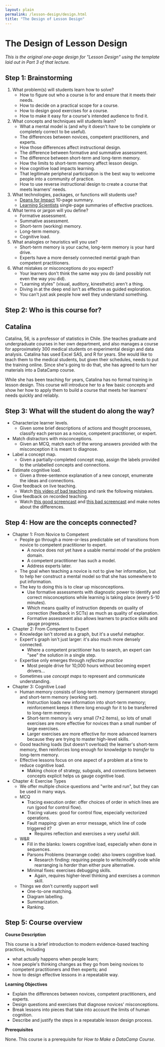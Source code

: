 ```yaml
---
layout: plain
permalink: /lesson-design/design.html
title: "The Design of Lesson Design"
---
```


# The Design of Lesson Design

*This is the original one-page design for "Lesson Design"
using the template laid out in Part 3 of that lecture.*

<!-- -------------------------------------------------------------------------------- -->

## Step 1: Brainstorming

1. What problem(s) will students learn how to solve?
   - How to figure out who a course is for and ensure that it meets their needs.
   - How to decide on a practical scope for a course.
   - How to design good exercises for a course.
   - How to make it easy for a course's intended audience to find it.
2. What concepts and techniques will students learn?
   - What a mental model is (and why it doesn't have to be complete or completely correct to be useful).
   - The differences between novices, competent practitioners, and experts.
   - How those differences affect instructional design.
   - The difference between formative and summative assessment.
   - The difference between short-term and long-term memory.
   - How the limits to short-term memory affect lesson design.
   - How cognitive load impacts learning.
   - That legitimate peripheral participation is the best way to welcome people into a community of practice.
   - How to use reverse instructional design to create a course that meets learners' needs.
3. What technologies, packages, or functions will students use?
   - [Deans for Impact][deans] 10-page summary.
   - [Learning Scientists][learning-scientists] single-page summaries of effective practices.
4. What terms or jargon will you define?
   - Formative assessment.
   - Summative assessment.
   - Short-term (working) memory.
   - Long-term memory.
   - Cognitive load.
5. What analogies or heuristics will you use?
   - Short-term memory is your cache, long-term memory is your hard drive.
   - Experts have a more densely connected mental graph than competent practitioners.
6. What mistakes or misconceptions do you expect?
   - Your learners don't think the same way you do (and possibly not even the way you did).
   - "Learning styles" (visual, auditory, kinesthetic) aren't a thing.
   - Diving in at the deep end isn't as effective as guided exploration.
   - You can't just ask people how well they understand something.

<!-- -------------------------------------------------------------------------------- -->

## Step 2: Who is this course for?

## Catalina

Catalina, 56, is a professor of statistics in Chile.
She teaches graduate and undergraduate courses in her own department,
and also manages a course for approximately 300 medical students
on experimental design and data analysis.
Catalina has used Excel SAS, and R for years.
She would like to teach them to the medical students,
but given their schedules,
needs to put the training online.
Since she's going to do that,
she has agreed to turn her materials into a DataCamp course.

While she has been teaching for years,
Catalina has no formal training in lesson design.
This course will introduce her to a few basic concepts
and show her how to apply them to build a course that meets her learners' needs
quickly and reliably.

<!-- -------------------------------------------------------------------------------- -->

## Step 3: What will the student do along the way?

- Characterize learner levels.
  - Given some brief descriptions of actions and thought processes,
    classify each person as a novice, competent practitioner, or expert.
- Match distractors with misconceptions.
  - Given an MCQ,
    match each of the wrong answers provided with the misconception it is meant to diagnose.
- Label a concept map.
  - Given a partially-completed concept map,
    assign the labels provided to the unlabelled concepts and connections.
- Estimate cognitive load.
  - Given a three-sentence explanation of a new concept,
    enumerate the ideas and connections.
- Give feedback on live teaching.
  - Watch [this video of bad teaching][bad-live] and rank the following mistakes.
- Give feedback on recorded teaching.
  - Watch [this good screencast][good-screencast] and [this bad screencast][bad-screencast]
    and make notes about the differences.

<!-- -------------------------------------------------------------------------------- -->

## Step 4: How are the concepts connected?

- Chapter 1: From Novice to Competent
  - People go through a more-or-less predictable set of transitions from novice to competent practitioner to expert.
    - A novice does not yet have a usable mental model of the problem domain.
    - A competent practitioner has such a model.
    - Address experts later.
  - The goal when teaching a novice is not to give her information,
    but to help her construct a mental model so that she has somewhere to put information.
  - The key to doing this is to clear up misconceptions.
    - Use formative assessments with diagnostic power to identify and correct misconceptions while learning is taking place (every 5-10 minutes).
    - Which means quality of instruction depends on quality of correction (feedback in SCTs) as much as quality of explanation.
    - Formative assessment also allows learners to practice skills and gauge progress.
- Chapter 2: From Competent to Expert
  - Knowledge isn't stored as a graph, but it's a useful metaphor.
  - Expert's graph isn't just larger: it's also much more densely connected.
    - Where a competent practitioner has to search, an expert can "see" the solution in a single step.
  - Expertise only emerges through *reflective practice*
    - Most people drive for 10,000 hours without becoming expert drivers…
  - Sometimes use *concept maps* to represent and communicate understanding.
- Chapter 3: Cognitive Load
  - Human memory consists of long-term memory (permanent storage) and short-term memory (working set).
    - Instruction loads new information into short-term memory; reinforcement keeps it there long enough for it to be transferred to long-term memory.
    - Short-term memory is very small (7±2 items), so lots of small exercises are more effective for novices than a small number of large exercises.
    - Larger exercises are more effective for more advanced learners because they are trying to master high-level skills.
  - Good teaching loads (but doesn't overload) the learner's short-term memory, then reinforces long enough for knowledge to *transfer* to long-term memory.
  - Effective lessons focus on one aspect of a problem at a time to reduce cognitive load.
    - Making choice of strategy, subgoals, and connections between concepts explicit helps us gauge cognitive load.
- Chapter 4: Exercise Types
  - We offer multiple choice questions and "write and run", but they can be used in many ways.
  - MCQ
    - Tracing execution order: offer choices of order in which lines are run (good for control flow).
    - Tracing values: good for control flow, especially vectorized operations.
    - Fault mapping: given an error message, which line of code triggered it?
      - Requires reflection and exercises a very useful skill.
  - W&R
    - Fill in the blanks: lowers cognitive load, especially when done in sequences.
    - Parsons Problems (rearrange code): also lowers cognitive load.
      - Research finding: requiring people to write/modify code while rearranging is *harder* than either pure alternative.
    - Minimal fixes: exercises debugging skills.
      - Again, requires higher-level thinking and exercises a common skill.
  - Things we don't currently support well
    - One-to-one matching.
    - Diagram labelling.
    - Summarization.
    - Ranking.

<!-- -------------------------------------------------------------------------------- -->

## Step 5: Course overview

**Course Description**

This course is a brief introduction to modern evidence-based teaching
practices, including
*   what actually happens when people learn;
*   how people's thinking changes as they go from being novices to
    competent practitioners and then experts; and
*   how to design effective lessons in a repeatable way.

**Learning Objectives**

- Explain the differences between novices, competent practitioners, and experts.
- Design questions and exercises that diagnose novices' misconceptions.
- Break lessons into pieces that take into account the limits of human cognition.
- Describe and justify the steps in a repeatable lesson design process.

**Prerequisites**

None.
This course is a prerequisite for *How to Make a DataCamp Course*.

[bad-live]: https://www.youtube.com/watch?v=-ApVt04rB4U
[bad-screencast]: https://www.dropbox.com/s/bf3hof8lgmqr1ou/Greg%20Wilson%20-%20bad-teaching.m4v
[deans]: https://deansforimpact.org/resources/the-science-of-learning/
[good-screencast]: https://www.dropbox.com/s/c5tmipi3fhvli3c/Laurent%20Gatto%20-%20laurent_gatto_reading_ms_data.mp4
[learning-scientists]: http://www.learningscientists.org/downloadable-materials/
